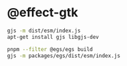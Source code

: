 # @effect-gtk

```sh
gjs -m dist/esm/index.js
apt-get install gjs libgjs-dev

pnpm --filter @egs/egs build
gjs -m packages/egs/dist/esm/index.js

```
